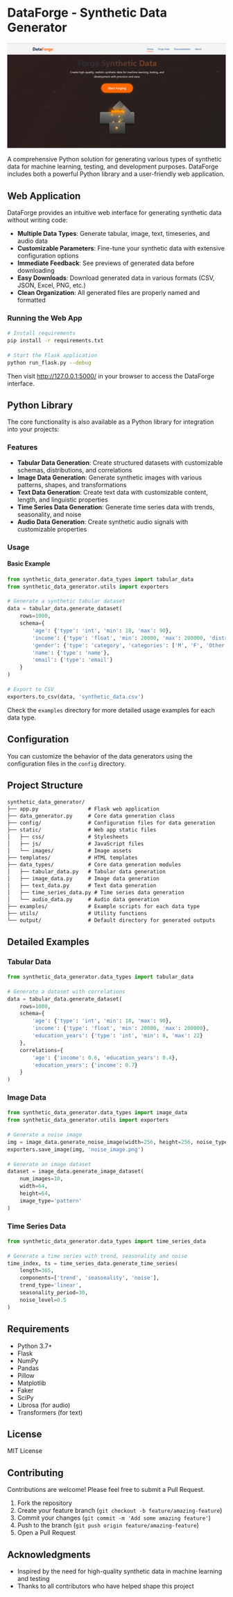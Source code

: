 # DataForge - Synthetic Data Generator

![DataForge Interface](docs/dataforge-interface.png)

A comprehensive Python solution for generating various types of synthetic data for machine learning, testing, and development purposes. DataForge includes both a powerful Python library and a user-friendly web application.

## Web Application

DataForge provides an intuitive web interface for generating synthetic data without writing code:

- **Multiple Data Types**: Generate tabular, image, text, timeseries, and audio data
- **Customizable Parameters**: Fine-tune your synthetic data with extensive configuration options
- **Immediate Feedback**: See previews of generated data before downloading
- **Easy Downloads**: Download generated data in various formats (CSV, JSON, Excel, PNG, etc.)
- **Clean Organization**: All generated files are properly named and formatted

### Running the Web App

```bash
# Install requirements
pip install -r requirements.txt

# Start the Flask application
python run_flask.py --debug
```

Then visit http://127.0.0.1:5000/ in your browser to access the DataForge interface.

## Python Library

The core functionality is also available as a Python library for integration into your projects:

### Features

- **Tabular Data Generation**: Create structured datasets with customizable schemas, distributions, and correlations
- **Image Data Generation**: Generate synthetic images with various patterns, shapes, and transformations
- **Text Data Generation**: Create text data with customizable content, length, and linguistic properties
- **Time Series Data Generation**: Generate time series data with trends, seasonality, and noise
- **Audio Data Generation**: Create synthetic audio signals with customizable properties

### Usage

#### Basic Example

```python
from synthetic_data_generator.data_types import tabular_data
from synthetic_data_generator.utils import exporters

# Generate a synthetic tabular dataset
data = tabular_data.generate_dataset(
    rows=1000,
    schema={
        'age': {'type': 'int', 'min': 18, 'max': 90},
        'income': {'type': 'float', 'min': 20000, 'max': 200000, 'distribution': 'normal'},
        'gender': {'type': 'category', 'categories': ['M', 'F', 'Other']},
        'name': {'type': 'name'},
        'email': {'type': 'email'}
    }
)

# Export to CSV
exporters.to_csv(data, 'synthetic_data.csv')
```

Check the `examples` directory for more detailed usage examples for each data type.

## Configuration

You can customize the behavior of the data generators using the configuration files in the `config` directory.

## Project Structure

```
synthetic_data_generator/
├── app.py                # Flask web application
├── data_generator.py     # Core data generation class
├── config/               # Configuration files for data generation
├── static/               # Web app static files 
│   ├── css/              # Stylesheets
│   ├── js/               # JavaScript files
│   └── images/           # Image assets
├── templates/            # HTML templates
├── data_types/           # Core data generation modules
│   ├── tabular_data.py   # Tabular data generation
│   ├── image_data.py     # Image data generation
│   ├── text_data.py      # Text data generation
│   ├── time_series_data.py # Time series data generation
│   └── audio_data.py     # Audio data generation
├── examples/             # Example scripts for each data type
├── utils/                # Utility functions
└── output/               # Default directory for generated outputs
```

## Detailed Examples

### Tabular Data

```python
from synthetic_data_generator.data_types import tabular_data

# Generate a dataset with correlations
data = tabular_data.generate_dataset(
    rows=1000,
    schema={
        'age': {'type': 'int', 'min': 18, 'max': 90},
        'income': {'type': 'float', 'min': 20000, 'max': 200000},
        'education_years': {'type': 'int', 'min': 8, 'max': 22}
    },
    correlations={
        'age': {'income': 0.6, 'education_years': 0.4},
        'education_years': {'income': 0.7}
    }
)
```

### Image Data

```python
from synthetic_data_generator.data_types import image_data
from synthetic_data_generator.utils import exporters

# Generate a noise image
img = image_data.generate_noise_image(width=256, height=256, noise_type='gaussian')
exporters.save_image(img, 'noise_image.png')

# Generate an image dataset
dataset = image_data.generate_image_dataset(
    num_images=10,
    width=64,
    height=64,
    image_type='pattern'
)
```

### Time Series Data

```python
from synthetic_data_generator.data_types import time_series_data

# Generate a time series with trend, seasonality and noise
time_index, ts = time_series_data.generate_time_series(
    length=365,
    components=['trend', 'seasonality', 'noise'],
    trend_type='linear',
    seasonality_period=30,
    noise_level=0.5
)
```

## Requirements

- Python 3.7+
- Flask
- NumPy
- Pandas
- Pillow
- Matplotlib
- Faker
- SciPy
- Librosa (for audio)
- Transformers (for text)

## License

MIT License

## Contributing

Contributions are welcome! Please feel free to submit a Pull Request.

1. Fork the repository
2. Create your feature branch (`git checkout -b feature/amazing-feature`)
3. Commit your changes (`git commit -m 'Add some amazing feature'`)
4. Push to the branch (`git push origin feature/amazing-feature`)
5. Open a Pull Request

## Acknowledgments

- Inspired by the need for high-quality synthetic data in machine learning and testing
- Thanks to all contributors who have helped shape this project
